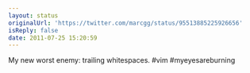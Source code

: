 ```yaml
---
layout: status
originalUrl: 'https://twitter.com/marcgg/status/95513885225926656'
isReply: false
date: 2011-07-25 15:20:59
---
```


My new worst enemy: trailing whitespaces. #vim #myeyesareburning
